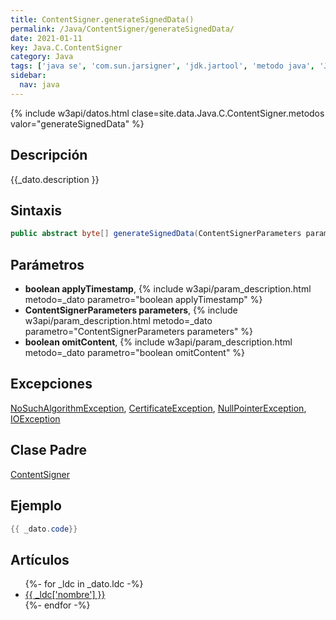 ```yaml
---
title: ContentSigner.generateSignedData()
permalink: /Java/ContentSigner/generateSignedData/
date: 2021-01-11
key: Java.C.ContentSigner
category: Java
tags: ['java se', 'com.sun.jarsigner', 'jdk.jartool', 'metodo java', 'Java 1.5']
sidebar: 
  nav: java
---
```


{% include w3api/datos.html clase=site.data.Java.C.ContentSigner.metodos valor="generateSignedData" %}

## Descripción
{{_dato.description }}

## Sintaxis
~~~java
public abstract byte[] generateSignedData(ContentSignerParameters parameters, boolean omitContent, boolean applyTimestamp) throws NoSuchAlgorithmException, CertificateException, IOException
~~~

## Parámetros
* **boolean applyTimestamp**,  {% include w3api/param_description.html metodo=_dato parametro="boolean applyTimestamp" %}
* **ContentSignerParameters parameters**,  {% include w3api/param_description.html metodo=_dato parametro="ContentSignerParameters parameters" %}
* **boolean omitContent**,  {% include w3api/param_description.html metodo=_dato parametro="boolean omitContent" %}

## Excepciones
[NoSuchAlgorithmException](/Java/NoSuchAlgorithmException/), [CertificateException](/Java/CertificateException/), [NullPointerException](/Java/NullPointerException/), [IOException](/Java/IOException/)

## Clase Padre
[ContentSigner](/Java/ContentSigner/)

## Ejemplo
~~~java
{{ _dato.code}}
~~~

## Artículos
<ul>
{%- for _ldc in _dato.ldc -%}
   <li>
       <a href="{{_ldc['url'] }}">{{ _ldc['nombre'] }}</a>
   </li>
{%- endfor -%}
</ul>
